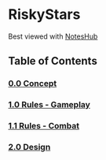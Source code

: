 # RiskyStars

Best viewed with [NotesHub](https://www.noteshub.app/notebooks/github/sharpninja%2FRiskyStars)

## Table of Contents

### [0.0 Concept](0.0_Concept/0.0.0_Game%20Concept.md)
### [1.0 Rules - Gameplay](1.0_Rules/1.0.00_Gameplay.md)
### [1.1 Rules - Combat](1.0_Rules/1.1.00_Combat.md)
### [2.0 Design](0.0_Design)
